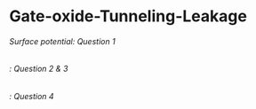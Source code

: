 # Gate-oxide-Tunneling-Leakage

###### Surface potential: Question 1
###### : Question 2 & 3
###### : Question 4
